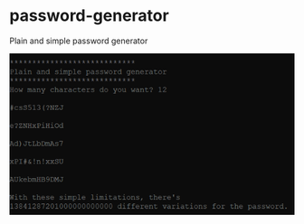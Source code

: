 # password-generator
Plain and simple password generator

![Screenshot](https://raw.githubusercontent.com/L4UNO/password-generator/main/pwgen_ss.PNG)
